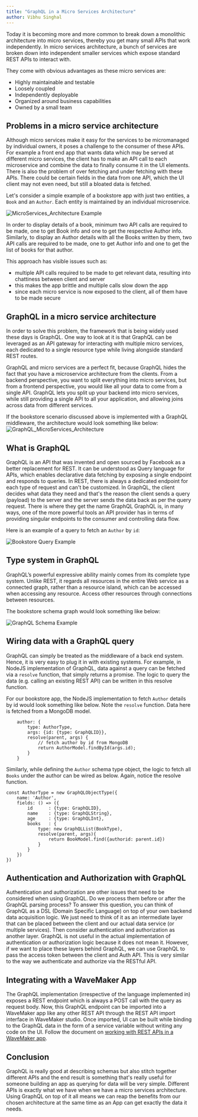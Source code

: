 ```yaml
---
title: "GraphQL in a Micro Services Architecture"
author: Vibhu Singhal
---
```


Today it is becoming more and more common to break down a monolithic architecture into micro services, thereby you get many small APIs that work independently. In micro services architecture, a bunch of services are broken down into independent smaller services which expose standard REST APIs to interact with.
<!-- truncate -->

They come with obvious advantages as these micro services are:
- Highly maintainable and testable
- Loosely coupled
- Independently deployable
- Organized around business capabilities
- Owned by a small team

## Problems in a micro service architecture

Although micro services make it easy for the services to be micromanaged by individual owners, it poses a challenge to the consumer of these APIs. For example a front end app that wants data which may be served at different micro services, the client has to make an API call to each microservice and combine the data to finally consume it in the UI elements. There is also the problem of over fetching and under fetching with these APIs. There could be certain fields in the data from one API, which the UI client may not even need, but still a bloated data is fetched.

Let's consider a simple example of a bookstore app with just two entities, a `Book` and an `Author`. Each entity is maintained by an individual microservice.

![MicroServices_Architecture Example](/learn/assets/GraphQL_Example.png)

In order to display details of a book, minimum two API calls are required to be made, one to get Book info and one to get the respective Author info.
Similarly, to display an Author details with all the Books written by them, two API calls are required to be made, one to get Author info and one to get the list of books for that author.

This approach has visible issues such as:
- multiple API calls required to be made to get relevant data, resulting into chattiness between client and server
- this makes the app brittle and multiple calls slow down the app
- since each micro service is now exposed to the client, all of them have to be made secure

## GraphQL in a micro service architecture

In order to solve this problem, the framework that is being widely used these days is GraphQL. One way to look at it is that GraphQL can be leveraged as an API gateway for interacting with multiple micro services, each dedicated to a single resource type while living alongside standard REST routes.

GraphQL and micro services are a perfect fit, because GraphQL hides the fact that you have a microservice architecture from the clients. From a backend perspective, you want to split everything into micro services, but from a frontend perspective, you would like all your data to come from a single API. GraphQL lets you split up your backend into micro services, while still providing a single API to all your application, and allowing joins across data from different services.

If the bookstore scenario discussed above is implemented with a GraphQL middleware, the architecture would look something like below:
![GraphQL_MicroServices_Architecture](/learn/assets/GraphQL_MicroServices_Architecture.png)

## What is GraphQL

GraphQL is an API that was invented and open sourced by Facebook as a better replacement for REST. It can be understood as Query language for APIs, which enables declarative data fetching by exposing a single endpoint and responds to queries. In REST, there is always a dedicated endpoint for each type of request and can't be customized. In GraphQL, the client decides what data they need and that's the reason the client sends a query (payload) to the server and the server sends the data back as per the query request. There is where they get the name GraphQL GraphQL is, in many ways, one of the more powerful tools an API provider has in terms of providing singular endpoints to the consumer and controlling data flow.

Here is an example of a query to fetch an `Author` by `id`:

![Bookstore Query Example](/learn/assets/GraphQL_Query_Bookstore_Example.png)

## Type system in GraphQL
GraphQL’s powerful expressive ability mainly comes from its complete type system. Unlike REST, it regards all resources in the entire Web service as a connected graph, rather than a resource island, which can be accessed when accessing any resource. Access other resources through connections between resources.

The bookstore schema graph would look something like below:

![GraphQL Schema Example](/learn/assets/GraphQL_Schema_Example.png)

## Wiring data with a GraphQL query
GraphQL can simply be treated as the middleware of a back end system. Hence, it is very easy to plug it in with existing systems. For example, in NodeJS implementation of GraphQL, data against a query can be fetched via a `resolve` function, that simply returns a promise. The logic to query the data (e.g. calling an existing REST API) can be written in this resolve function.

For our bookstore app, the NodeJS implementation to fetch `Author` details by id would look something like below. Note the `resolve` function. Data here is fetched from a MongoDB model.
```
    author: {
        type: AuthorType,
        args: {id: {type: GraphQLID}},
        resolve(parent, args) {
            // fetch author by id from MongoDB
            return AuthorModel.findById(args.id);
        }
    }
```
Similarly, while defining the `Author` schema type object, the logic to fetch all `Books` under the author can be wired as below. Again, notice the resolve function.
```
const AuthorType = new GraphQLObjectType({
	name: 'Author',
	fields: () => ({
		id		: {type: GraphQLID}, 
		name	: {type: GraphQLString},
		age		: {type: GraphQLInt},
		books 	: {
			type: new GraphQLList(BookType),
			resolve(parent, args){
				return BookModel.find({authorid: parent.id})
			}
		}
	})
})
```

## Authentication and Authorization with GraphQL

Authentication and authorization are other issues that need to be considered when using GraphQL. Do we process them before or after the GraphQL parsing process?
To answer this question, you can think of GraphQL as a DSL (Domain Specific Language) on top of your own backend data acquisition logic. We just need to think of it as an intermediate layer that can be placed between the client and our actual data service (or multiple services).
Then consider authentication and authorization as another layer. GraphQL is not useful in the actual implementation of authentication or authorization logic because it does not mean it. However, if we want to place these layers behind GraphQL, we can use GraphQL to pass the access token between the client and Auth API. This is very similar to the way we authenticate and authorize via the RESTful API.

## Integrating with a WaveMaker App

The GraphQL implementation (irrespective of the language implemented in) exposes a REST endpoint which is always a POST call with the query as request body. Now, this GraphQL endpoint can be imported into a WaveMaker app like any other REST API through the REST API import interface in WaveMaker studio. Once imported, UI can be built while binding to the GraphQL data in the form of a service variable without writing any code on the UI.
Follow the document on [working with REST APIs in a WaveMaker app](/learn/app-development/services/web-services/rest-services).



## Conclusion

GraphQL is really good at describing schemas but also stitch together different APIs and the end result is something that's really useful for someone building an app as querying for data will be very simple. Different APIs is exactly what we have when we have a micro services architecture. Using GraphQL on top of it all means we can reap the benefits from our chosen architecture at the same time as an App can get exactly the data it needs.

